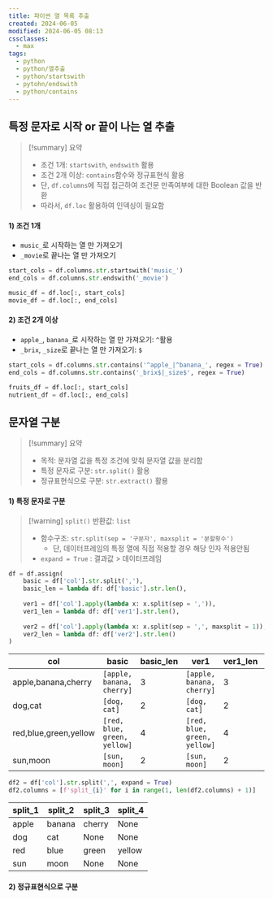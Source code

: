 ```yaml
---
title: 파이썬 열 목록 추출
created: 2024-06-05
modified: 2024-06-05 08:13
cssclasses:
  - max
tags:
  - python
  - python/열추출
  - python/startswith
  - pytohn/endswith
  - python/contains
---
```

## 특정 문자로 시작 or 끝이 나는 열 추출

> [!summary] 요약
> - 조건 1개: `startswith`, `endswith` 활용
> - 조건 2개 이상: `contains`함수와 정규표현식 활용
> - 단, `df.columns`에 직접 접근하여 조건문 만족여부에 대한 Boolean 값을 반환
> - 따라서, `df.loc` 활용하여 인덱싱이 필요함
#### 1) 조건 1개
- `music_`로 시작하는 열 만 가져오기
- `_movie`로 끝나는 열 만 가져오기
```python
start_cols = df.columns.str.startswith('music_')
end_cols = df.columns.str.endswith('_movie')

music_df = df.loc[:, start_cols]
movie_df = df.loc[:, end_cols]
```
#### 2) 조건 2개 이상
- `apple_`, `banana_`로 시작하는 열 만 가져오기: `^`활용
- `_brix`, `_size`로 끝나는 열 만 가져오기: `$`
```python
start_cols = df.columns.str.contains('^apple_|^banana_', regex = True)
end_cols = df.columns.str.contains('_brix$|_size$', regex = True)

fruits_df = df.loc[:, start_cols]
nutrient_df = df.loc[:, end_cols]
```

## 문자열 구분
>[!summary] 요약
>- 목적: 문자열 값을 특정 조건에 맞춰 문자열 값을 분리함
>- 특정 문자로 구분: `str.split()` 활용
>- 정규표현식으로 구분: `str.extract()` 활용
#### 1) 특정 문자로 구분
>[!warning] `split()` 반환값: `list`
>- 함수구조: `str.split(sep = '구분자', maxsplit = '분할횟수')`
>	- 단, 데이터프레임의 특정 열에 직접 적용할 경우 해당 인자 적용안됨
>- `expand = True` : 결과값 > 데이터프레임

```python
df = df.assign(  
    basic = df['col'].str.split(','),  
    basic_len = lambda df: df['basic'].str.len(),  
    
    ver1 = df['col'].apply(lambda x: x.split(sep = ',')),  
    ver1_len = lambda df: df['ver1'].str.len(),  
    
    ver2 = df['col'].apply(lambda x: x.split(sep = ',', maxsplit = 1)),  
    ver2_len = lambda df: df['ver2'].str.len()  
)
```

| col                   | basic                        | basic_len | ver1                         | ver1_len | ver2                       | ver2_len |
| --------------------- | ---------------------------- | --------- | ---------------------------- | -------- | -------------------------- | -------- |
| apple,banana,cherry   | `[apple, banana, cherry]`    | 3         | `[apple, banana, cherry]`    | 3        | `[apple, banana,cherry]`   | 2        |
| dog,cat               | `[dog, cat]`                 | 2         | `[dog, cat]`                 | 2        | `[dog, cat]`               | 2        |
| red,blue,green,yellow | `[red, blue, green, yellow]` | 4         | `[red, blue, green, yellow]` | 4        | `[red, blue,green,yellow]` | 2        |
| sun,moon              | `[sun, moon]`                | 2         | `[sun, moon]`                | 2        | `[sun, moon]`              | 2        |

```python
df2 = df['col'].str.split(',', expand = True)  
df2.columns = [f'split_{i}' for i in range(1, len(df2.columns) + 1)]
```

| split_1 | split_2 | split_3 | split_4 |
| ------- | ------- | ------- | ------- |
| apple   | banana  | cherry  | None    |
| dog     | cat     | None    | None    |
| red     | blue    | green   | yellow  |
| sun     | moon    | None    | None    |
#### 2) 정규표현식으로 구분